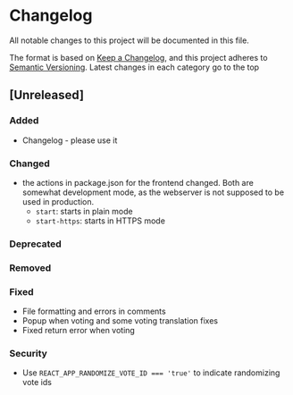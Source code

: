 # Changelog

All notable changes to this project will be documented in this file.

The format is based on [Keep a Changelog](https://keepachangelog.com/en/1.0.0/),
and this project adheres to [Semantic Versioning](https://semver.org/spec/v2.0.0.html).
Latest changes in each category go to the top

## [Unreleased]

### Added
- Changelog - please use it

### Changed
- the actions in package.json for the frontend changed. Both are somewhat development mode,
 as the webserver is not supposed to be used in production. 
  - `start`: starts in plain mode 
  - `start-https`: starts in HTTPS mode

### Deprecated
### Removed
### Fixed
- File formatting and errors in comments
- Popup when voting and some voting translation fixes
- Fixed return error when voting

### Security
- Use `REACT_APP_RANDOMIZE_VOTE_ID === 'true'` to indicate randomizing vote ids
